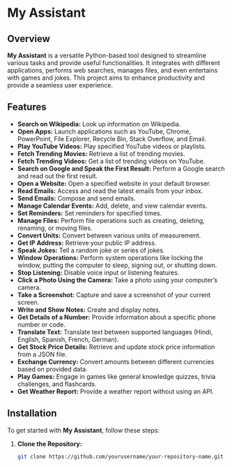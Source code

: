 # My Assistant

## Overview

**My Assistant** is a versatile Python-based tool designed to streamline various tasks and provide useful functionalities. It integrates with different applications, performs web searches, manages files, and even entertains with games and jokes. This project aims to enhance productivity and provide a seamless user experience.

## Features

- **Search on Wikipedia:** Look up information on Wikipedia.
- **Open Apps:** Launch applications such as YouTube, Chrome, PowerPoint, File Explorer, Recycle Bin, Stack Overflow, and Email.
- **Play YouTube Videos:** Play specified YouTube videos or playlists.
- **Fetch Trending Movies:** Retrieve a list of trending movies.
- **Fetch Trending Videos:** Get a list of trending videos on YouTube.
- **Search on Google and Speak the First Result:** Perform a Google search and read out the first result.
- **Open a Website:** Open a specified website in your default browser.
- **Read Emails:** Access and read the latest emails from your inbox.
- **Send Emails:** Compose and send emails.
- **Manage Calendar Events:** Add, delete, and view calendar events.
- **Set Reminders:** Set reminders for specified times.
- **Manage Files:** Perform file operations such as creating, deleting, renaming, or moving files.
- **Convert Units:** Convert between various units of measurement.
- **Get IP Address:** Retrieve your public IP address.
- **Speak Jokes:** Tell a random joke or series of jokes.
- **Window Operations:** Perform system operations like locking the window, putting the computer to sleep, signing out, or shutting down.
- **Stop Listening:** Disable voice input or listening features.
- **Click a Photo Using the Camera:** Take a photo using your computer’s camera.
- **Take a Screenshot:** Capture and save a screenshot of your current screen.
- **Write and Show Notes:** Create and display notes.
- **Get Details of a Number:** Provide information about a specific phone number or code.
- **Translate Text:** Translate text between supported languages (Hindi, English, Spanish, French, German).
- **Get Stock Price Details:** Retrieve and update stock price information from a JSON file.
- **Exchange Currency:** Convert amounts between different currencies based on provided data.
- **Play Games:** Engage in games like general knowledge quizzes, trivia challenges, and flashcards.
- **Get Weather Report:** Provide a weather report without using an API.

## Installation

To get started with **My Assistant**, follow these steps:

1. **Clone the Repository:**
   ```sh
   git clone https://github.com/yourusername/your-repository-name.git
